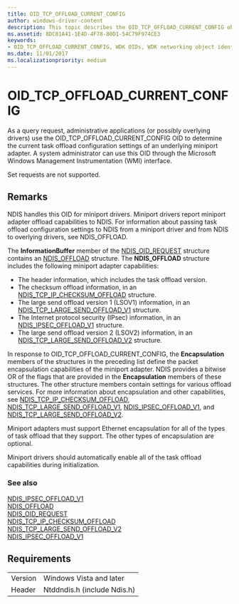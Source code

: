```yaml
---
title: OID_TCP_OFFLOAD_CURRENT_CONFIG
author: windows-driver-content
description: This topic describes the OID_TCP_OFFLOAD_CURRENT_CONFIG object identifier (OID). 
ms.assetid: 8DC81A41-1E4D-4F78-80D1-54C79F974CE3
keywords:
- OID_TCP_OFFLOAD_CURRENT_CONFIG, WDK OIDs, WDK networking object identifiers, WDK networking OIDs
ms.date: 11/01/2017
ms.localizationpriority: medium
---
```


# OID_TCP_OFFLOAD_CURRENT_CONFIG

As a query request, administrative applications (or possibly overlying drivers) use the OID_TCP_OFFLOAD_CURRENT_CONFIG OID to determine the current task offload configuration settings of an underlying miniport adapter. A system administrator can use this OID through the Microsoft Windows Management Instrumentation (WMI) interface.

Set requests are not supported.

## Remarks

NDIS handles this OID for miniport drivers. Miniport drivers report miniport adapter offload capabilities to NDIS. For information about passing task offload configuration settings to NDIS from a miniport driver and from NDIS to overlying drivers, see NDIS_OFFLOAD.

The **InformationBuffer** member of the [NDIS_OID_REQUEST](https://msdn.microsoft.com/library/windows/hardware/ff566710) structure contains an [NDIS_OFFLOAD](https://msdn.microsoft.com/library/windows/hardware/ff566599) structure. The **NDIS_OFFLOAD** structure includes the following miniport adapter capabilities:

- The header information, which includes the task offload version.
- The checksum offload information, in an [NDIS_TCP_IP_CHECKSUM_OFFLOAD](https://msdn.microsoft.com/library/windows/hardware/ff567878) structure.
- The large send offload version 1 (LSOV1) information, in an [NDIS_TCP_LARGE_SEND_OFFLOAD_V1](https://msdn.microsoft.com/library/windows/hardware/ff567883) structure.
- The Internet protocol security (IPsec) information, in an [NDIS_IPSEC_OFFLOAD_V1](https://msdn.microsoft.com/library/windows/hardware/ff565796) structure.
- The large send offload version 2 (LSOV2) information, in an [NDIS_TCP_LARGE_SEND_OFFLOAD_V2](https://msdn.microsoft.com/library/windows/hardware/ff567884) structure.

In response to OID_TCP_OFFLOAD_CURRENT_CONFIG, the **Encapsulation** members of the structures in the preceding list define the packet encapsulation capabilities of the miniport adapter. NDIS provides a bitwise OR of the flags that are provided in the **Encapsulation** members of these structures. The other structure members contain settings for various offload services. For more information about encapsulation and other capabilities, see [NDIS_TCP_IP_CHECKSUM_OFFLOAD](https://msdn.microsoft.com/library/windows/hardware/ff567878), [NDIS_TCP_LARGE_SEND_OFFLOAD_V1](https://msdn.microsoft.com/library/windows/hardware/ff567883), [NDIS_IPSEC_OFFLOAD_V1](https://msdn.microsoft.com/library/windows/hardware/ff565796), and [NDIS_TCP_LARGE_SEND_OFFLOAD_V2](https://msdn.microsoft.com/library/windows/hardware/ff567884).

Miniport adapters must support Ethernet encapsulation for all of the types of task offload that they support. The other types of encapsulation are optional.

Miniport drivers should automatically enable all of the task offload capabilities during initialization.

### See also

[NDIS_IPSEC_OFFLOAD_V1](https://msdn.microsoft.com/library/windows/hardware/ff565796)  
[NDIS_OFFLOAD](https://msdn.microsoft.com/library/windows/hardware/ff566599)  
[NDIS_OID_REQUEST](https://msdn.microsoft.com/library/windows/hardware/ff566710)  
[NDIS_TCP_IP_CHECKSUM_OFFLOAD](https://msdn.microsoft.com/library/windows/hardware/ff567878)  
[NDIS_TCP_LARGE_SEND_OFFLOAD_V2](https://msdn.microsoft.com/library/windows/hardware/ff567884)    
[NDIS_IPSEC_OFFLOAD_V1](https://msdn.microsoft.com/library/windows/hardware/ff565796)  

## Requirements

| | |
| --- | --- |
| Version | Windows Vista and later |
| Header | Ntddndis.h (include Ndis.h) |

